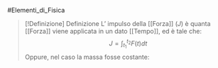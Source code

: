#Elementi_di_Fisica 

>[!Definizione]  Definizione
>L’ impulso della [[Forza]] ($J$) è quanta [[Forza]] viene applicata in un dato [[Tempo]], ed è tale che: 
>$$J=\int^{t_{2}}_{t_{1}}F(t)dt$$
>Oppure, nel caso la massa fosse costante:
>$$$$